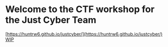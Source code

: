 
# Welcome to the CTF workshop for the Just Cyber Team

[https://huntrw6.github.io/justcyber/](https://huntrw6.github.io/justcyber/)
[WIP](https://huntrw6.github.io/justcyber/search)
